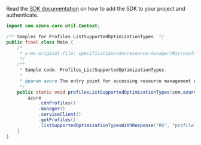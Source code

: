 Read the [SDK documentation](https://github.com/Azure/azure-sdk-for-java/blob/azure-resourcemanager_2.13.0/sdk/resourcemanager/azure-resourcemanager/README.md) on how to add the SDK to your project and authenticate.

```java
import com.azure.core.util.Context;

/** Samples for Profiles ListSupportedOptimizationTypes. */
public final class Main {
    /*
     * x-ms-original-file: specification/cdn/resource-manager/Microsoft.Cdn/stable/2021-06-01/examples/Profiles_ListSupportedOptimizationTypes.json
     */
    /**
     * Sample code: Profiles_ListSupportedOptimizationTypes.
     *
     * @param azure The entry point for accessing resource management APIs in Azure.
     */
    public static void profilesListSupportedOptimizationTypes(com.azure.resourcemanager.AzureResourceManager azure) {
        azure
            .cdnProfiles()
            .manager()
            .serviceClient()
            .getProfiles()
            .listSupportedOptimizationTypesWithResponse("RG", "profile1", Context.NONE);
    }
}
```
